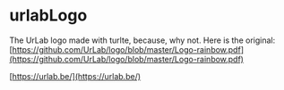 # urlabLogo

The UrLab logo made with turlte, because, why not. Here is the original: [https://github.com/UrLab/logo/blob/master/Logo-rainbow.pdf](https://github.com/UrLab/logo/blob/master/Logo-rainbow.pdf)

[https://urlab.be/](https://urlab.be/)
